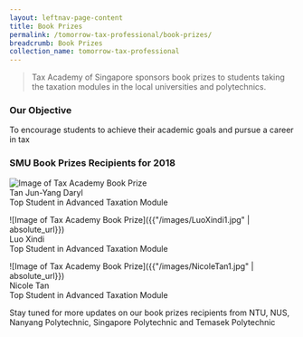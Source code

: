 ```yaml
---
layout: leftnav-page-content
title: Book Prizes
permalink: /tomorrow-tax-professional/book-prizes/
breadcrumb: Book Prizes
collection_name: tomorrow-tax-professional
---
```


> Tax Academy of Singapore sponsors book prizes to students taking the taxation modules in the local universities and polytechnics. 


### **Our Objective**

To encourage students to achieve their academic goals and pursue a career in tax

### **SMU Book Prizes Recipients for 2018**

![Image of Tax Academy Book Prize](/images/DarylTan1.jpg)<br>
Tan Jun-Yang Daryl<br>
Top Student in Advanced Taxation Module<br>

![Image of Tax Academy Book Prize]({{"/images/LuoXindi1.jpg" | absolute_url}})<br>
Luo Xindi<br>
Top Student in Advanced Taxation Module<br>

![Image of Tax Academy Book Prize]({{"/images/NicoleTan1.jpg" | absolute_url}})<br>
Nicole Tan<br>
Top Student in Advanced Taxation Module<br>


Stay tuned for more updates on our book prizes recipients from NTU, NUS, Nanyang Polytechnic, Singapore Polytechnic and Temasek Polytechnic 
